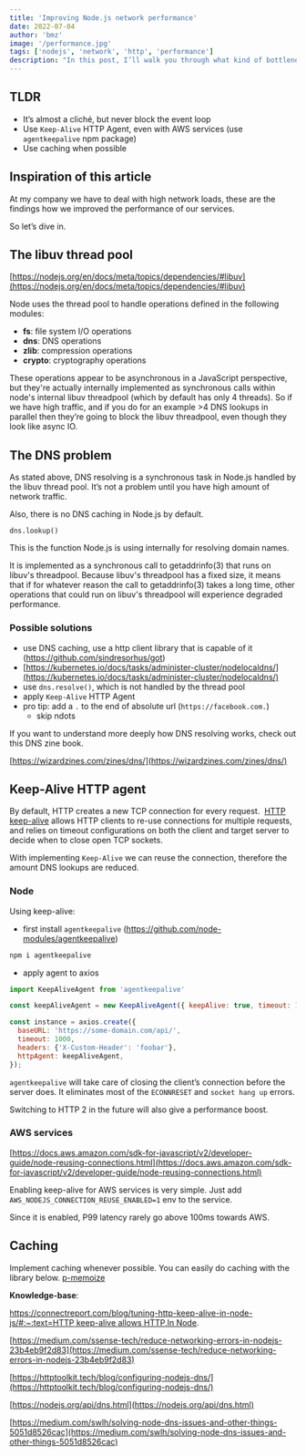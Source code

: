```yaml
---
title: 'Improving Node.js network performance'
date: 2022-07-04
author: 'bmz'
image: '/performance.jpg'
tags: ['nodejs', 'network', 'http', 'performance']
description: "In this post, I’ll walk you through what kind of bottlenecks I've found under high load, and how to address them."
---
```


## TLDR

- It’s almost a cliché, but never block the event loop
- Use `Keep-Alive` HTTP Agent, even with AWS services (use `agentkeepalive` npm package)
- Use caching when possible

## Inspiration of this article

At my company we have to deal with high network loads, these are the findings how we improved the performance of our services.

So let’s dive in.

## The libuv thread pool

[https://nodejs.org/en/docs/meta/topics/dependencies/#libuv](https://nodejs.org/en/docs/meta/topics/dependencies/#libuv)

Node uses the thread pool to handle operations defined in the following modules:

- **fs**: file system I/O operations
- **dns**: DNS operations
- **zlib**: compression operations
- **crypto**: cryptography operations

These operations appear to be asynchronous in a JavaScript perspective, but they're actually internally implemented as synchronous calls within node's internal libuv threadpool (which by default has only 4 threads). So if we have high traffic, and if you do for an example >4 DNS lookups in parallel then they’re going to block the libuv threadpool, even though they look like async IO.

## The DNS problem

As stated above, DNS resolving is a synchronous task in Node.js handled by the libuv thread pool. It’s not a problem until you have high amount of network traffic. 

Also, there is no DNS caching in Node.js by default.

`dns.lookup()`

This is the function Node.js is using internally for resolving domain names.

It is implemented as a synchronous call to getaddrinfo(3) that runs on libuv's threadpool. Because libuv's threadpool has a fixed size, it means that if for whatever reason the call to getaddrinfo(3) takes a long time, other operations that could run on libuv's threadpool will experience degraded performance.

### Possible solutions

- use DNS caching, use a http client library that is capable of it (https://github.com/sindresorhus/got)
- [https://kubernetes.io/docs/tasks/administer-cluster/nodelocaldns/](https://kubernetes.io/docs/tasks/administer-cluster/nodelocaldns/)
- use `dns.resolve()`, which is not handled by the thread pool
- apply `Keep-Alive` HTTP Agent
- pro tip: add a `.` to the end of absolute url (`https://facebook.com.`)
    - skip ndots

If you want to understand more deeply how DNS resolving works, check out this DNS zine book.

[https://wizardzines.com/zines/dns/](https://wizardzines.com/zines/dns/)

## Keep-Alive HTTP agent

By default, HTTP creates a new TCP connection for every request.  [HTTP keep-alive](https://en.wikipedia.org/wiki/HTTP_persistent_connection)
allows HTTP clients to re-use connections for multiple requests, and relies on timeout configurations on both the client and target server to decide when to close open TCP sockets.

With implementing `Keep-Alive` we can reuse the connection, therefore the amount DNS lookups are reduced.

### Node

Using keep-alive:

- first install `agentkeepalive` (https://github.com/node-modules/agentkeepalive)

```js
npm i agentkeepalive
```

- apply agent to axios

```js
import KeepAliveAgent from 'agentkeepalive'

const keepAliveAgent = new KeepAliveAgent({ keepAlive: true, timeout: 10000 })

const instance = axios.create({
  baseURL: 'https://some-domain.com/api/',
  timeout: 1000,
  headers: {'X-Custom-Header': 'foobar'},
  httpAgent: keepAliveAgent,
});
```

`agentkeepalive` will take care of closing the client’s connection before the server does. It eliminates most of the `ECONNRESET` and `socket hang up` errors.

Switching to HTTP 2 in the future will also give a performance boost.

### AWS services

[https://docs.aws.amazon.com/sdk-for-javascript/v2/developer-guide/node-reusing-connections.html](https://docs.aws.amazon.com/sdk-for-javascript/v2/developer-guide/node-reusing-connections.html)

Enabling keep-alive for AWS services is very simple. Just add `AWS_NODEJS_CONNECTION_REUSE_ENABLED=1` env to the service.

Since it is enabled, P99 latency rarely go above 100ms towards AWS.

## Caching

Implement caching whenever possible. You can easily do caching with the library below.
[p-memoize](https://www.npmjs.com/package/p-memoize)


**Knowledge-base**:

[https://connectreport.com/blog/tuning-http-keep-alive-in-node-js/#:~:text=HTTP keep-alive allows HTTP,In Node](https://connectreport.com/blog/tuning-http-keep-alive-in-node-js/#:~:text=HTTP%20keep%2Dalive%20allows%20HTTP,In%20Node).

[https://medium.com/ssense-tech/reduce-networking-errors-in-nodejs-23b4eb9f2d83](https://medium.com/ssense-tech/reduce-networking-errors-in-nodejs-23b4eb9f2d83)

[https://httptoolkit.tech/blog/configuring-nodejs-dns/](https://httptoolkit.tech/blog/configuring-nodejs-dns/)

[https://nodejs.org/api/dns.html](https://nodejs.org/api/dns.html)

[https://medium.com/swlh/solving-node-dns-issues-and-other-things-5051d8526cac](https://medium.com/swlh/solving-node-dns-issues-and-other-things-5051d8526cac)
